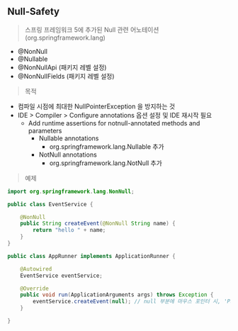 ## Null-Safety

> 스프링 프레임워크 5에 추가된 Null 관련 어노테이션 (org.springframework.lang)

- @NonNull
- @Nullable
- @NonNullApi (패키지 레벨 설정)
- @NonNullFields (패키지 레벨 설정)

> 목적

- 컴파일 시점에 최대한 NullPointerException 을 방지하는 것
- IDE > Compiler > Configure annotations 옵션 설정 및 IDE 재시작 필요
    - Add runtime assertions for notnull-annotated methods and parameters
        - Nullable annotations
            - org.springframework.lang.Nullable 추가
        - NotNull annotations
            - org.springframework.lang.NotNull 추가

> 예제

````java
import org.springframework.lang.NonNull;

public class EventService {

    @NonNull
    public String createEvent(@NonNull String name) {
        return "hello " + name;
    }
}
````

````java
public class AppRunner implements ApplicationRunner {

    @Autowired
    EventService eventService;

    @Override
    public void run(ApplicationArguments args) throws Exception {
        eventService.createEvent(null); // null 부분에 마우스 포인터 시, 'Passing `null` argument to parameter annotated as @Notnull' 출력
    }

}
````
